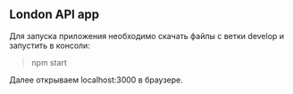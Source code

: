 **London API app**
-----------------------------------
Для запуска приложения необходимо скачать файлы с ветки develop и запустить в консоли:<br />
> npm start <br />

Далее открываем localhost:3000 в браузере.